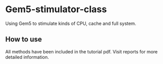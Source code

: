 # Gem5-stimulator-class
Using Gem5 to stimulate kinds of CPU, cache and full system.

## How to use
All methods have been included in the tutorial pdf. Visit reports for more detailed information.
